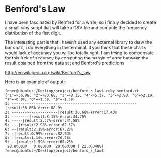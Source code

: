 Benford's Law
=============
I have been fascinated by Benford for a while, so i finally decided to create a small ruby script that will take a 
CSV file and compute the frequency distribution of the first digit.

The interesting part is that i haven't used any external library to draw the bar chart, i do everything in the terminal.
If you think that these charts would lack of accuracy you will be totally right. I am trying to compensate for this lack
of accuracy by computing the margin of error between the result obtained from the data set and Benford's predictions.

http://en.wikipedia.org/wiki/Benford's_law

Here is an example of output:

```
fenec@ubuntu:~/Desktop/project/benford_s_law$ ruby benford.rb 
{"1"=>56.86, "2"=>20.68, "3"=>8.15, "4"=>5.37, "5"=>2.98, "6"=>2.19, "7"=>0.99, "8"=>1.19, "9"=>1.59}
1: ---------------------------------------------------------|result:56.86%-error:88.9%
2: ---------------------|result:20.68%-error:17.43%
3: --------|result:8.15%-error:34.75%
4: -----|result:5.37%-error:44.58%
5: ---|result:2.98%-error:62.37%
6: --|result:2.19%-error:67.26%
7: -|result:0.99%-error:82.93%
8: -|result:1.19%-error:76.76%
9: --|result:1.59%-error:65.28%
 20.000000   0.000000  20.000000 ( 22.070408)
fenec@ubuntu:~/Desktop/project/benford_s_law$ 
```

